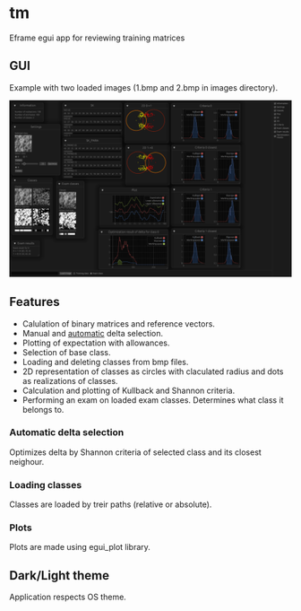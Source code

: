 # tm

Eframe egui app for reviewing training matrices

## GUI

Example with two loaded images (1.bmp and 2.bmp in images directory).

![GUI](interface.png "GUI")

## Features

- Calulation of binary matrices and reference vectors.
- Manual and [automatic](#automatic-delta-selection) delta selection.
- Plotting of expectation with allowances.
- Selection of base class.
- Loading and deleting classes from bmp files.
- 2D representation of classes as circles with claculated radius and dots as realizations of classes.
- Calculation and plotting of Kullback and Shannon criteria.
- Performing an exam on loaded exam classes. Determines what class it belongs to.

### Automatic delta selection

Optimizes delta by Shannon criteria of selected class and its closest neighour.

### Loading classes

Classes are loaded by treir paths (relative or absolute).

### Plots
Plots are made using egui_plot library.

## Dark/Light theme

Application respects OS theme.

